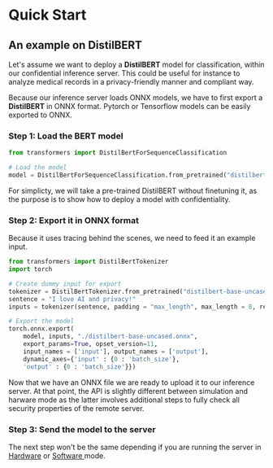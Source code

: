 # Quick Start

## An example on **DistilBERT**

Let's assume we want to deploy a **DistilBERT** model for classification, within our confidential inference server. This could be useful for instance to analyze medical records in a privacy-friendly manner and compliant way.

Because our inference server loads ONNX models, we have to first export a **DistilBERT** in ONNX format. Pytorch or Tensorflow models can be easily exported to ONNX.

### Step 1: Load the BERT model

```python
from transformers import DistilBertForSequenceClassification

# Load the model
model = DistilBertForSequenceClassification.from_pretrained("distilbert-base-uncased")
```

For simplicty, we will take a pre-trained DistilBERT without finetuning it, as the purpose is to show how to deploy a model with confidentiality.

### Step 2: Export it in ONNX format

Because it uses tracing behind the scenes, we need to feed it an example input.

```python
from transformers import DistilBertTokenizer
import torch

# Create dummy input for export
tokenizer = DistilBertTokenizer.from_pretrained("distilbert-base-uncased")
sentence = "I love AI and privacy!"
inputs = tokenizer(sentence, padding = "max_length", max_length = 8, return_tensors="pt")["input_ids"]

# Export the model
torch.onnx.export(
	model, inputs, "./distilbert-base-uncased.onnx",
	export_params=True, opset_version=11,
	input_names = ['input'], output_names = ['output'],
	dynamic_axes={'input' : {0 : 'batch_size'},
	'output' : {0 : 'batch_size'}})
```

Now that we have an ONNX file we are ready to upload it to our inference server. At that point, the API is slightly different between simulation and harware mode as the latter involves additional steps to fully check all security properties of the remote server.

### Step 3: Send the model to the server

The next step won't be the same depending if you are running the server in [Hardware](hardware-mode.md) or [Software ](software-mode.md)mode.

